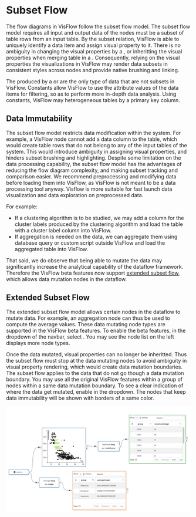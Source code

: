 # Subset Flow

The flow diagrams in VisFlow follow the subset flow model.
The subset flow model requires all input and output data of the nodes must be a subset of table rows from an input table.
By the subset relation, VisFlow is able to uniquely identify a data item and assign visual property to it.
There is no ambiguity in changing the visual properties by a <node-type type="visual-editor"/>, or inheritting the visual properties when merging table in a <node-type type="set-operator"/>.
Consequently, relying on the visual properties the visualizations in VisFlow may render data subsets in consistent styles across nodes and provide native brushing and linking.

The <page-link link="/dataflow/diagram.html#constants" text="constants"/> produced by a <node-type type="constants-generator"/> or <node-type type="linker"/> are the only type of data that are not subsets in VisFlow.
Constants allow VisFlow to use the attribute values of the data items for filtering, so as to perform more in-depth data analysis.
Using constants, VisFlow may <page-link link="/dataflow/linking.html" text="link"/> heterogeneous tables by a primary key column.

## Data Immutability

The subset flow model restricts data modification within the system.
For example, a VisFlow node cannot add a data column to the table, which would create table rows that do not belong to any of the input tables of the system.
This would introduce ambiguity in assigning visual properties, and hinders subset brushing and highlighting.
Despite some limitation on the data processing capability, the subset flow model has the advantages of reducing the flow diagram complexity, and making subset tracking and comparison easier.
We recommend preprocessing and modifying data before loading them into VisFlow, as VisFlow is not meant to be a data processing tool anyway.
Visflow is more suitable for fast launch data visualization and data exploration on preprocessed data.

For example:
- If a clustering algorithm is to be studied, we may add a column for the cluster labels produced by the clustering algorithm and load the table with a cluster label column into VisFlow.
- If aggregation is needed on the data, we can aggregate them using database query or custom script outside VisFlow and load the aggregated table into VisFlow.

That said, we do observe that being able to mutate the data may significantly increase the analytical capability of the dataflow framework.
Therefore the VisFlow beta features now support [extended subset flow](#extended-subset-flow), which allows data mutation nodes in the dataflow.

## Extended Subset Flow

The extended subset flow model allows certain nodes in the dataflow to mutate data.
For example, an aggregation node can thus be used to compute the average values.
These data mutating node types are supported in the VisFlow beta features.
To enable the beta features, in the <ui-button text="Options"/> dropdown of the navbar, select <ui-button text="Enable Beta Features"/>.
You may see the node list on the left displays more node types.

Once the data mutated, visual properties can no longer be inheritted.
Thus the subset flow must stop at the data mutating nodes to avoid ambiguity in visual property rendering, which would create data mutation boundaries.
The subset flow applies to the data that do not go though a data mutation boundary.
You may use all the original VisFlow features within a group of nodes within a same data mutation boundary.
To see a clear indication of where the data get mutated, enable <ui-button text="Data Mutation Boundary"/> in the <ui-button text="Options"/> dropdown.
The nodes that keep data immutability will be shown with borders of a same color.

![Data Mutation Boundary](./data-mutation-boundary.png)
